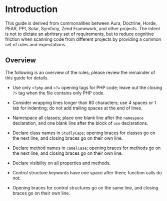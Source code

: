 Introduction
============

This guide is derived from commonalities between Aura, Doctrine, Horde, PEAR,
PPI, Solar, Symfony, Zend Framework, and other projects. The intent is not to
dictate an abritrary set of requirements, but to reduce cognitive friction
when scanning code from different projects by providing a common set of rules
and expectations.

Overview
--------

The following is an overview of the rules; please review the remainder of this
guide for details.

- Use only `<?php` and `<?=` opening tags for PHP code; leave out the closing
  `?>` tag when the file contains only PHP code.

- Consider wrapping lines longer than 80 characters; use 4 spaces or 1 tab for
  indenting; do not add trailing spaces at the end of lines.

- Namespace all classes; place one blank line after the `namespace`
  declaration, and one blank line after the block of `use` declarations.

- Declare class names in `StudlyCaps`; opening braces for classes go on the
  next line, and closing braces go on their own line.

- Declare method names in `camelCase`; opening braces for methods go on the
  next line, and closing braces go on their own line.

- Declare visibility on all properties and methods.
  
- Control structure keywords have one space after them; function calls do not.

- Opening braces for control structures go on the same line, and closing
  braces go on their own line.
